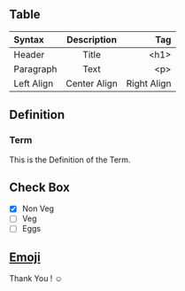 ## Table

| Syntax     | Description  | Tag         |
| :---       |    :----:    | ---:        |
| Header     | Title        | \<h1\>        |
| Paragraph  | Text         | \<p\>         |
| Left Align | Center Align | Right Align |

## Definition

### Term

This is the Definition of the Term.


## Check Box

- [x] Non Veg
- [ ] Veg
- [ ] Eggs

## [Emoji](https://github.com/KIRANKUMAR7296/Emoji) 

Thank You ! :relaxed:
